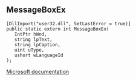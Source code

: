 ## MessageBoxEx

```
[DllImport("user32.dll", SetLastError = true)]
public static extern int MessageBoxEx(
   IntPtr hWnd,
   string lpText,
   string lpCaption,
   uint uType,
   ushort wLanguageId
);
```

[Microsoft documentation](https://docs.microsoft.com/en-us/windows/win32/api/winuser/nf-winuser-messageboxexw)
